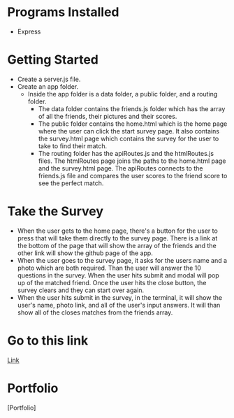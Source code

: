 # Programs Installed
* Express

# Getting Started
* Create a server.js file.
* Create an app folder.
  * Inside the app folder is a data folder, a public folder, and a routing folder.
    * The data folder contains the friends.js folder which has the array of all the friends, their pictures and their scores.
    * The public folder contains the home.html which is the home page where the user can click the start survey page.  It also contains the survey.html page which contains the survey for the user to take to find their match.
    * The routing folder has the apiRoutes.js and the htmlRoutes.js files.  The htmlRoutes page joins the paths to the home.html page and the survey.html page.  The apiRoutes connects to the friends.js file and compares the user scores to the friend score to see the perfect match.
    
# Take the Survey
* When the user gets to the home page, there's a button for the user to press that will take them directly to the survey page.  There is a link at the bottom of the page that will show the array of the friends and the other link will show the github page of the app.  
* When the user goes to the survey page, it asks for the users name and a photo which are both required.  Than the user will answer the 10 questions in the survey.  When the user hits submit and modal will pop up of the matched friend.  Once the user hits the close button, the survey clears and they can start over again.
* When the user hits submit in the survey, in the terminal, it will show the user's name, photo link, and all of the user's input answers.  It will than show all of the closes matches from the friends array.  


# Go to this link

[Link](https://drive.google.com/file/d/1KifLlA1vJLYuhWTyrg2ohYwvF8bC-svp/view)

# Portfolio

[Portfolio]
